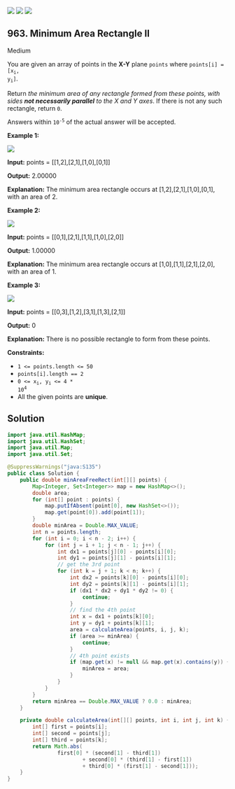 [![](https://img.shields.io/github/stars/javadev/LeetCode-in-Java?label=Stars&style=flat-square)](https://github.com/javadev/LeetCode-in-Java)
[![](https://img.shields.io/github/forks/javadev/LeetCode-in-Java?label=Fork%20me%20on%20GitHub%20&style=flat-square)](https://github.com/javadev/LeetCode-in-Java/fork)
[![](https://img.shields.io/badge/-LeetCode%20in%20Kotlin-blue?style=flat-square)](https://github.com/javadev/LeetCode-in-Kotlin)

## 963\. Minimum Area Rectangle II

Medium

You are given an array of points in the **X-Y** plane `points` where <code>points[i] = [x<sub>i</sub>, y<sub>i</sub>]</code>.

Return _the minimum area of any rectangle formed from these points, with sides **not necessarily parallel** to the X and Y axes_. If there is not any such rectangle, return `0`.

Answers within <code>10<sup>-5</sup></code> of the actual answer will be accepted.

**Example 1:**

![](https://assets.leetcode.com/uploads/2018/12/21/1a.png)

**Input:** points = \[\[1,2],[2,1],[1,0],[0,1]]

**Output:** 2.00000

**Explanation:** The minimum area rectangle occurs at [1,2],[2,1],[1,0],[0,1], with an area of 2.

**Example 2:**

![](https://assets.leetcode.com/uploads/2018/12/22/2.png)

**Input:** points = \[\[0,1],[2,1],[1,1],[1,0],[2,0]]

**Output:** 1.00000

**Explanation:** The minimum area rectangle occurs at [1,0],[1,1],[2,1],[2,0], with an area of 1.

**Example 3:**

![](https://assets.leetcode.com/uploads/2018/12/22/3.png)

**Input:** points = \[\[0,3],[1,2],[3,1],[1,3],[2,1]]

**Output:** 0

**Explanation:** There is no possible rectangle to form from these points.

**Constraints:**

*   `1 <= points.length <= 50`
*   `points[i].length == 2`
*   <code>0 <= x<sub>i</sub>, y<sub>i</sub> <= 4 * 10<sup>4</sup></code>
*   All the given points are **unique**.

## Solution

```java
import java.util.HashMap;
import java.util.HashSet;
import java.util.Map;
import java.util.Set;

@SuppressWarnings("java:S135")
public class Solution {
    public double minAreaFreeRect(int[][] points) {
        Map<Integer, Set<Integer>> map = new HashMap<>();
        double area;
        for (int[] point : points) {
            map.putIfAbsent(point[0], new HashSet<>());
            map.get(point[0]).add(point[1]);
        }
        double minArea = Double.MAX_VALUE;
        int n = points.length;
        for (int i = 0; i < n - 2; i++) {
            for (int j = i + 1; j < n - 1; j++) {
                int dx1 = points[j][0] - points[i][0];
                int dy1 = points[j][1] - points[i][1];
                // get the 3rd point
                for (int k = j + 1; k < n; k++) {
                    int dx2 = points[k][0] - points[i][0];
                    int dy2 = points[k][1] - points[i][1];
                    if (dx1 * dx2 + dy1 * dy2 != 0) {
                        continue;
                    }
                    // find the 4th point
                    int x = dx1 + points[k][0];
                    int y = dy1 + points[k][1];
                    area = calculateArea(points, i, j, k);
                    if (area >= minArea) {
                        continue;
                    }
                    // 4th point exists
                    if (map.get(x) != null && map.get(x).contains(y)) {
                        minArea = area;
                    }
                }
            }
        }
        return minArea == Double.MAX_VALUE ? 0.0 : minArea;
    }

    private double calculateArea(int[][] points, int i, int j, int k) {
        int[] first = points[i];
        int[] second = points[j];
        int[] third = points[k];
        return Math.abs(
                first[0] * (second[1] - third[1])
                        + second[0] * (third[1] - first[1])
                        + third[0] * (first[1] - second[1]));
    }
}
```
